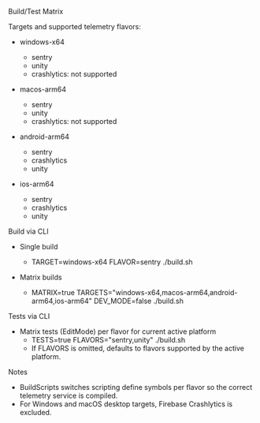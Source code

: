 Build/Test Matrix

Targets and supported telemetry flavors:

- windows-x64
  - sentry
  - unity
  - crashlytics: not supported

- macos-arm64
  - sentry
  - unity
  - crashlytics: not supported

- android-arm64
  - sentry
  - crashlytics
  - unity

- ios-arm64
  - sentry
  - crashlytics
  - unity

Build via CLI

- Single build
  - TARGET=windows-x64 FLAVOR=sentry ./build.sh

- Matrix builds
  - MATRIX=true TARGETS="windows-x64,macos-arm64,android-arm64,ios-arm64" DEV_MODE=false ./build.sh

Tests via CLI

- Matrix tests (EditMode) per flavor for current active platform
  - TESTS=true FLAVORS="sentry,unity" ./build.sh
  - If FLAVORS is omitted, defaults to flavors supported by the active platform.

Notes

- BuildScripts switches scripting define symbols per flavor so the correct telemetry service is compiled.
- For Windows and macOS desktop targets, Firebase Crashlytics is excluded.
